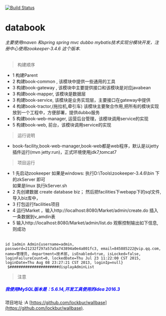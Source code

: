 [![Build Status](https://travis-ci.org/lockbur/wallbase.svg?branch=master)](https://travis-ci.org/lockbur/wallbase)

# databook
###### 主要使用maven 和spring spring mvc dubbo mybatis技术实现分模块开发，注册中心使用zookeeper-3.4.6 这个版本.
> 构建顺序
* 1 构建Parent
* 2 构建book-common , 该模块中提供一些通用的工具
* 3 构建book-gateway , 该模块中主要提供接口和该模块是对应javabean
* 3 构建book-mapper, 该模块是数据层
* 3 构建book-service, 该模块是业务实现层，主要接口在gateway中提供
* 4 构建book-tractor,(拖拉机,牵引车) 该模块主要聚合作用,把所有的模块实现放到一个工程中，方便部署，提供dubbo服务
* 5 构建book-web-manager, 运营后台管理，该模块调用service的实现
* 5 构建book-web, 前台，该模块调用service的实现

>运行说明
* book-facility,book-web-manager,book-web都是web程序，默认是以jetty插件运行(mvn jetty:run)，正式环境使用jdk7,tomcat7

>项目运行
* 1 先启动zookeeper 
	如果是windows: 执行D:\Tools\zookeeper-3.4.6\bin  下的zkServer 即可
	<br />如果是linux 执行kServer.sh
* 2 先创建数据 create database biz； 然后把facilities下webapp下的sql文件,导入biz库中，
* 3 打包运行facilities项目 
* 4 运行Market ，输入http://localhost:8080/Market/admin/create.do  插入一条数据到v_amdin表
* 5 输入http://localhost:8080/Market/admin/list.do 观察控制输出如下信息,则成功

>
######
```
id 1admin Admin{username=admin, password=21232f297a57a5a743894a0e4a801fc3, email=845885222@vip.qq.com, name=管理员, department=技术部, isEnabled=true, isLocked=false, loginFailureCount=0, lockedDate=Thu Jul 23 11:22:00 CST 2015, loginDate=Thu Aug 08 23:27:21 CST 2013, loginIp=null}
 $######################displayAdminList
```

>注意
##### <span style="color:blue;">我使用MySQL版本是：5.6.14,开发工具使用的idea 2016.3 </span>

项目地址 :A [https://github.com/lockbur/wallbase](https://github.com/lockbur/wallbase).



